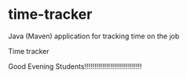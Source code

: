 # time-tracker
Java (Maven) application for tracking time on the job

Time tracker

Good Evening Students!!!!!!!!!!!!!!!!!!!!!!!!!!!!!
